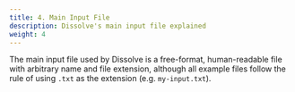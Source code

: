 ```yaml
---
title: 4. Main Input File
description: Dissolve's main input file explained
weight: 4
---
```


The main input file used by Dissolve is a free-format, human-readable file with arbitrary name and file extension, although all example files follow the rule of using `.txt` as the extension (e.g. `my-input.txt`).
